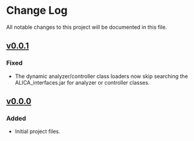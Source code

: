 # Change Log
All notable changes to this project will be documented in this file.

## [v0.0.1]

### Fixed

- The dynamic analyzer/controller class loaders now skip searching the
  ALICA_interfaces.jar for analyzer or controller classes.

## [v0.0.0]

### Added

- Initial project files.

[v0.0.1]: https://github.com/LEB-EPFL/ALICA_interfaces/releases/tag/0.0.1
[v0.0.0]: https://github.com/LEB-EPFL/ALICA_interfaces/releases/tag/0.0.0
